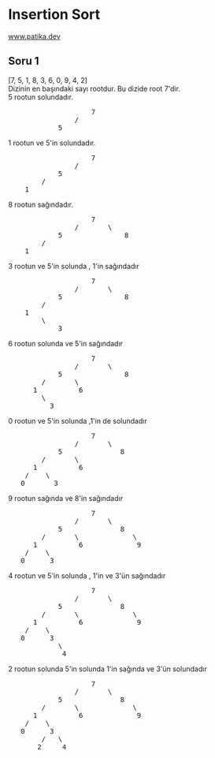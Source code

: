 # Insertion Sort
www.patika.dev 
## Soru 1
[7, 5, 1, 8, 3, 6, 0, 9, 4, 2]<br>
Dizinin en başındaki sayı rootdur. Bu dizide root 7'dir.<br>
5 rootun solundadır.<br>
<pre>
                    7
                /
            5
</pre>
1 rootun ve 5'in solundadır.<br>
<pre>
                    7
                /
            5
        /
    1
</pre>

8 rootun sağındadır.
<pre>
                    7
                /       \
            5               8
        /                       
    1
</pre>

3 rootun ve 5'in solunda , 1'in sağındadır
<pre>
                    7
                /       \
            5               8
        /                       
    1
        \
            3
</pre>
6 rootun solunda ve 5'in sağındadır
<pre>
                    7
                /       \
            5               8
        /       \                    
      1          6
        \
          3
</pre>
0 rootun ve 5'in solunda ,1'in  de solundadır
<pre>
                    7
                /       \
            5              8
        /       \                    
      1          6
    /    \
   0       3
</pre>
9 rootun sağında ve 8'in sağındadır
<pre>
                    7
                /       \
            5              8
        /       \             \       
      1          6             9
    /    \
   0      3
</pre>
4 rootun ve 5'in solunda , 1'in ve 3'ün sağındadır
<pre>
                    7
                /       \
            5              8
        /       \             \       
      1          6             9
    /    \
   0      3
            \
             4
</pre>
2 rootun solunda 5'in solunda 1'in sağında ve 3'ün solundadır
<pre>
                    7
                /       \
            5              8
        /       \             \       
      1          6             9
    /    \
   0      3
        /   \
       2     4
</pre>



